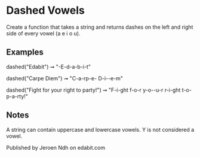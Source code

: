 # Dashed Vowels

Create a function that takes a string and returns dashes on the left and right side of every vowel (a e i o u).

## Examples

dashed("Edabit") ➞ "-E-d-a-b-i-t"

dashed("Carpe Diem") ➞ "C-a-rp-e- D-i--e-m"

dashed("Fight for your right to party!") ➞ "F-i-ght f-o-r y-o--u-r r-i-ght t-o- p-a-rty!"

## Notes

A string can contain uppercase and lowercase vowels.
Y is not considered a vowel.

Published by Jeroen Ndh on edabit.com
